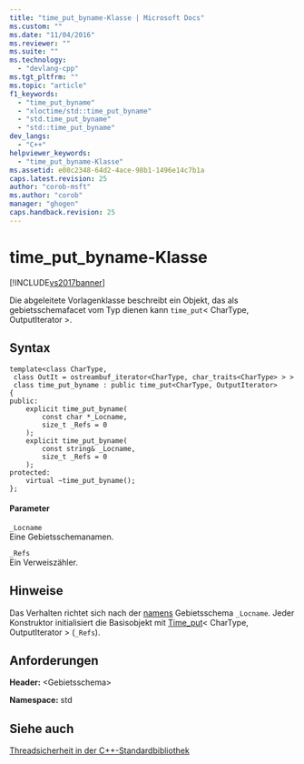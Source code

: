 ```yaml
---
title: "time_put_byname-Klasse | Microsoft Docs"
ms.custom: ""
ms.date: "11/04/2016"
ms.reviewer: ""
ms.suite: ""
ms.technology: 
  - "devlang-cpp"
ms.tgt_pltfrm: ""
ms.topic: "article"
f1_keywords: 
  - "time_put_byname"
  - "xloctime/std::time_put_byname"
  - "std.time_put_byname"
  - "std::time_put_byname"
dev_langs: 
  - "C++"
helpviewer_keywords: 
  - "time_put_byname-Klasse"
ms.assetid: e08c2348-64d2-4ace-98b1-1496e14c7b1a
caps.latest.revision: 25
author: "corob-msft"
ms.author: "corob"
manager: "ghogen"
caps.handback.revision: 25
---
```

# time_put_byname-Klasse
[!INCLUDE[vs2017banner](../assembler/inline/includes/vs2017banner.md)]

Die abgeleitete Vorlagenklasse beschreibt ein Objekt, das als gebietsschemafacet vom Typ dienen kann `time_put`\< CharType, OutputIterator \>.  
  
## Syntax  
  
```  
template<class CharType,  
 class OutIt = ostreambuf_iterator<CharType, char_traits<CharType> > >  
 class time_put_byname : public time_put<CharType, OutputIterator>  
{  
public:  
    explicit time_put_byname(  
        const char *_Locname,  
        size_t _Refs = 0  
    );  
    explicit time_put_byname(  
        const string& _Locname,  
        size_t _Refs = 0  
    );  
protected:  
    virtual ~time_put_byname();  
};  
```  
  
#### Parameter  
 `_Locname`  
 Eine Gebietsschemanamen.  
  
 `_Refs`  
 Ein Verweiszähler.  
  
## Hinweise  
 Das Verhalten richtet sich nach der [namens](../Topic/locale::name.md) Gebietsschema `_Locname`. Jeder Konstruktor initialisiert die Basisobjekt mit [Time\_put](../Topic/time_put::time_put.md)\< CharType, OutputIterator \> \(`_Refs`\).  
  
## Anforderungen  
 **Header:** \<Gebietsschema\>  
  
 **Namespace:** std  
  
## Siehe auch  
 [Threadsicherheit in der C\+\+\-Standardbibliothek](../standard-library/thread-safety-in-the-cpp-standard-library.md)